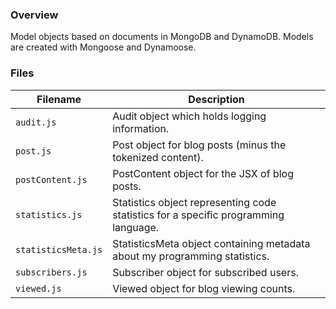 ### Overview

Model objects based on documents in MongoDB and DynamoDB.  Models are created with Mongoose and Dynamoose.

### Files

| Filename            | Description                                                                         |
|---------------------|-------------------------------------------------------------------------------------|
| `audit.js`          | Audit object which holds logging information.                                       |
| `post.js`           | Post object for blog posts (minus the tokenized content).                           |
| `postContent.js`    | PostContent object for the JSX of blog posts.                                       |
| `statistics.js`     | Statistics object representing code statistics for a specific programming language. |
| `statisticsMeta.js` | StatisticsMeta object containing metadata about my programming statistics.          |
| `subscribers.js`    | Subscriber object for subscribed users.                                             |
| `viewed.js`         | Viewed object for blog viewing counts.                                              |